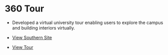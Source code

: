 # 360 Tour

- Developed a virtual university tour enabling users to explore the campus and building interiors virtually.

- [View Southern Site](https://inside.southernct.edu/virtual-tour)

- [View Tour](https://fj99.github.io/360-Tour/)